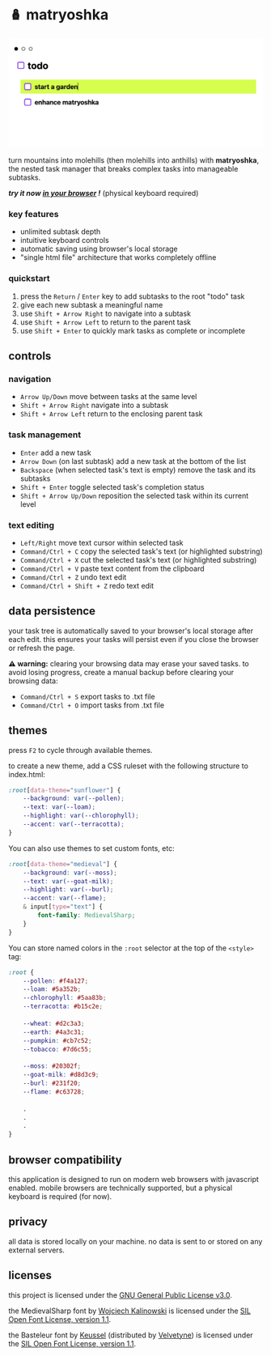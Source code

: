 # 🪆 matryoshka

<a href="https://hunterirving.github.io/matryoshka/"><img src="resources/images/screenshot.gif" width="700px"></a><br>

turn mountains into molehills (then molehills into anthills) with <b>matryoshka</b>,<br>
the nested task manager that breaks complex tasks into manageable subtasks.

<i><b>try it now <a href="https://hunterirving.github.io/matryoshka/">in your browser</a> !</b></i> (physical keyboard required)

### key features
- unlimited subtask depth
- intuitive keyboard controls
- automatic saving using browser's local storage
- "single html file" architecture that works completely offline

### quickstart
1. press the `Return` / `Enter` key to add subtasks to the root "todo" task
2. give each new subtask a meaningful name
3. use `Shift + Arrow Right` to navigate into a subtask
4. use `Shift + Arrow Left` to return to the parent task
5. use `Shift + Enter` to quickly mark tasks as complete or incomplete

## controls

### navigation
- `Arrow Up/Down` move between tasks at the same level
- `Shift + Arrow Right` navigate into a subtask
- `Shift + Arrow Left` return to the enclosing parent task

### task management
- `Enter` add a new task
- `Arrow Down` (on last subtask) add a new task at the bottom of the list
- `Backspace` (when selected task's text is empty) remove the task and its subtasks
- `Shift + Enter` toggle selected task's completion status
- `Shift + Arrow Up/Down` reposition the selected task within its current level

### text editing
- `Left/Right` move text cursor within selected task
- `Command/Ctrl + C` copy the selected task's text (or highlighted substring)
- `Command/Ctrl + X` cut the selected task's text (or highlighted substring)
- `Command/Ctrl + V` paste text content from the clipboard
- `Command/Ctrl + Z` undo text edit
- `Command/Ctrl + Shift + Z` redo text edit

## data persistence
your task tree is automatically saved to your browser's local storage after each edit. this ensures your tasks will persist even if you close the browser or refresh the page.

**⚠️ warning:** clearing your browsing data may erase your saved tasks. to avoid losing progress, create a manual backup before clearing your browsing data:

- `Command/Ctrl + S` export tasks to .txt file
- `Command/Ctrl + O` import tasks from .txt file

## themes
press `F2` to cycle through available themes.

to create a new theme, add a CSS ruleset with the following structure to index.html:

```css
:root[data-theme="sunflower"] {
	--background: var(--pollen);
	--text: var(--loam);
	--highlight: var(--chlorophyll);
	--accent: var(--terracotta);
}
```

You can also use themes to set custom fonts, etc:

``` css
:root[data-theme="medieval"] {
	--background: var(--moss);
	--text: var(--goat-milk);
	--highlight: var(--burl);
	--accent: var(--flame);
	& input[type="text"] {
		font-family: MedievalSharp;
	}
}
```

You can store named colors in the `:root` selector at the top of the `<style>` tag:

```css
:root {
	--pollen: #f4a127;
	--loam: #5a352b;
	--chlorophyll: #5aa83b;
	--terracotta: #b15c2e;

	--wheat: #d2c3a3;
	--earth: #4a3c31;
	--pumpkin: #cb7c52;
	--tobacco: #7d6c55;

	--moss: #20302f;
	--goat-milk: #d8d3c9;
	--burl: #231f20;
	--flame: #c63728;

	.
	.
	.
}
```

## browser compatibility
this application is designed to run on modern web browsers with javascript enabled. mobile browsers are technically supported, but a physical keyboard is required (for now).

## privacy
all data is stored locally on your machine. no data is sent to or stored on any external servers.

## licenses
this project is licensed under the <a href="/LICENSE.txt">GNU General Public License v3.0</a>.

the MedievalSharp font by <a href="http://www.identifont.com/show?3DQU">Wojciech Kalinowski</a> is licensed under the <a href="/resources/fonts/LICENSE (MedievalSharp).txt">SIL Open Font License, version 1.1</a>.

the Basteleur font by <a href="https://keussel.studio/">Keussel</a> (distributed by <a href="https://velvetyne.fr/">Velvetyne</a>) is licensed under the <a href="/resources/fonts/LICENSE (Basteleur Moonlight).txt">SIL Open Font License, version 1.1</a>.